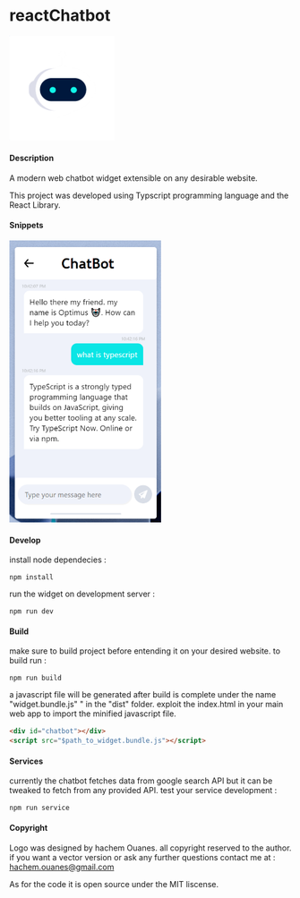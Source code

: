 # reactChatbot

<img src="./src/assets/chatbot-logo.png" title="" alt="chatbot-logo.png" width="187">

#### Description

A modern web chatbot widget extensible on any desirable website.

This project was developed using Typscript programming language and the React Library.

#### Snippets

<img title="" src="./src/assets/cahtbot-image2.png" alt="cahtbot-image2.png" width="271">

#### Develop

install node dependecies :

```shell
npm install
```

run the widget on development server :

```shell
npm run dev
```

#### Build

make sure to build project before entending it on your desired website. to build run :

```shell
npm run build
```

a javascript file will be generated after build is complete under the name "widget.bundle.js" " in the "dist" folder. exploit the index.html in your main web app to import the minified javascript file.

```html
<div id="chatbot"></div>
<script src="$path_to_widget.bundle.js"></script>
```

#### Services

currently the chatbot fetches data from google search API but it can be tweaked to fetch from any provided API. test your service development :

```shell
npm run service
```

#### Copyright

Logo was designed by hachem Ouanes. all copyright reserved to the author. if you want a vector version or ask any further questions contact me at : hachem.ouanes@gmail.com

As for the code it is open source under the MIT liscense.

